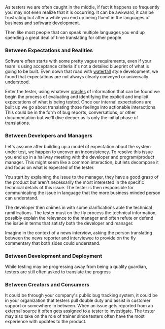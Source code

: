 As testers we are often caught in the middle, if fact it happens so frequently you may not even realize that it is occurring. It can be awkward, it can be frustrating but after a while you end up being fluent in the languages of business and software development. 

Then like most people that can speak multiple languages you end up spending a great deal of time translating for other people.   

### Between Expectations and Realities
Software often starts with some pretty vague requirements, even if your team is using acceptance criteria it's not a detailed blueprint of what is going to be built. Even down that road with [waterfall]() style development, we found that expectations are not always clearly conveyed or universally understood. 

Enter the tester, using whatever [oracles]() of information that can be found we begin the process of evaluating and identifying the explicit and implicit expectations of what is being tested. Once our internal expectations are built up we go about translating those feelings into actionable interactions. This could be in the form of bug reports, conversations, or other documentation but we'll dive deeper as is only the initial phase of translations. 

### Between Developers and Managers
Let's assume after building up a model of expectation about the system under test, we happen to uncover an inconsistency. To resolve this issue you end up in a hallway meeting with the developer and program/product manager. This might seem like a common interaction, but lets decompose it and focus on what is expected of the tester. 

You start by explaining the issue to the manager, they have a good grasp of the product but aren't necessarily the most interested in the specific technical details of this issue. The tester is then responsible for communicating the issue in language that the more business minded person can understand. 

The developer then chimes in with some clarifications able the technical ramifications. The tester must on the fly process the technical information, possibly explain the relevance to the manager and often refute or defend the issue in terms that satisfy both the developer and manager. 

Imagine in the context of a news interview, asking the person translating between the news reporter and interviewee to provide on the fly commentary that both sides could understand. 

### Between Development and Deployment
While testing may be progressing away from being a quality guardian, testers are still often asked to translate the progress 


### Between Creators and Consumers
It could be through your company's public bug tracking system, it could be in your organization that testers pull double duty and assist in customer support or somewhere in between. When an issue gets reported from an external source it often gets assigned to a tester to investigate. The tester may also take on the role of trainer since testers often have the most experience with updates to the product.


 